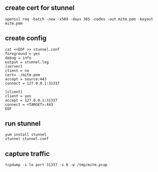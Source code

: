 ## create cert for stunnel
```
openssl req -batch -new -x509 -days 365 -nodes -out mitm.pem -keyout mitm.pem
```
## create config
```
cat <<EOF >> stunnel.conf
foreground = yes
debug = info
output = stunnel.log
[server]
client = no
cert= ./mitm.pem
accept = source:443
connect = 127.0.0.1:31337

[client]
client = yes
accept = 127.0.0.1:31337
connect = <TARGET>:443
EOF
```
## run stunnel 
```
yum install stunnel
stunnel stunnel.conf
```
## capture traffic
```
tcpdump -i lo port 31337 -s 0 -w /tmp/mitm.pcap
```
